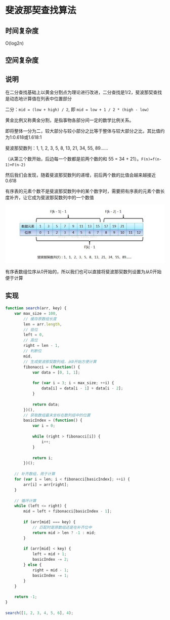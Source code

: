
# 斐波那契查找算法

## 时间复杂度
O(log2n)

## 空间复杂度


## 说明
在二分查找基础上以黄金分割点为理论进行改进，二分查找是1/2，斐波那契查找是动态地计算值在列表中位置部分

二分：`mid = (low + high) / 2`, 即 `mid = low + 1 / 2 * (high - low)`

黄金比例又称黄金分割，是指事物各部分间一定的数学比例关系。

即将整体一分为二，较大部分与较小部分之比等于整体与较大部分之比，其比值约为1:0.618或1.618:1

斐波那契数列：1, 1, 2, 3, 5, 8, 13, 21, 34, 55, 89……

（从第三个数开始，后边每一个数都是前两个数的和 55 = 34 + 21）。`F(n)=f(n-1)+F(n-2)`

然后我们会发现，随着斐波那契数列的递增，前后两个数的比值会越来越接近0.618

有序表的元素个数不是斐波那契数列中的某个数字时，需要把有序表的元素个数长度补齐，让它成为斐波那契数列中的一个数值

![](./498077-20170703180855425-1874467236.png)

有序表数组位序从0开始的，所以我们也可以直接将斐波那契数列设置为从0开始便于计算


## 实现
```javascript
function search(arr, key) {
    var max_size = 100,
        // 缓存原数组长度
        len = arr.length,
        // 低位
        left = 0,
        // 高位
        right = len - 1,
        // 判断位
        mid,
        // 生成斐波那契数列组，从0开始方便计算
        fibonacci = (function() {
            var data = [0, 1, 1];

            for (var i = 3; i < max_size; ++i) {
                data[i] = data[i - 1] + data[i - 2];
            }

            return data;
        })(),
        // 获取数组最末坐标在数列组中的位置
        basicIndex = (function() {
            var i = 0;

            while (right > fibonacci[i]) {
                i++;
            }

            return i;
        })();
    
    // 补齐数组，用于计算
    for (var i = len; i < fibonacci[basicIndex]; ++i) {
        arr[i] = arr[right];
    }

    // 循环计算
    while (left <= right) {
        mid = left + fibonacci[basicIndex - 1];

        if (arr[mid] === key) {
            // 匹配时是原数组还是在补齐位中
            return mid > len ? -1 : mid;
        }

        if (arr[mid] < key) {
            left = mid + 1;
            basicIndex -= 2;
        } else {
            right = mid - 1;
            basicIndex -= 1;
        }
    }

    return -1;
}

search([1, 2, 3, 4, 5, 6], 4);

```
